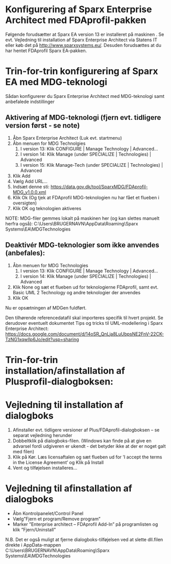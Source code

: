 Konfigurering af Sparx Enterprise Architect med FDAprofil-pakken
=======

Følgende forudsætter at Sparx EA version 13 er installeret på maskinen . Se evt. Vejledning til installation af Sparx Enterprise Architect via Statens IT eller køb det på http://www.sparxsystems.eu/. Desuden forudsættes at du har hentet FDAprofil Sparx EA-pakken.

# Trin-for-trin konfigurering af Sparx EA med MDG-teknologi 
Sådan konfigurerer du Sparx Enterprise Architect med MDG-teknologi samt anbefalede indstillinger

## Aktivering af MDG-teknologi (fjern evt. tidligere version først - se note) 
1.	Åbn Sparx Enterprise Architect (Luk evt. startmenu)
2.	Åbn menuen for MDG Technolgies
      1.	I version 13: Klik CONFIGURE | Manage Technology | Advanced...
      2.	I version 14: Klik Manage (under SPECIALIZE | Technologies) | Advanced
      3.    I version 15: Klik Manage-Tech (under SPECIALIZE | Technologies) | Advanced
3.	Klik Add  
4.	Vælg Add URL...
5.	Indsæt denne sti: https://data.gov.dk/tool/SparxMDG/FDAprofil-MDG_v1.0.0.xml  
6.	Klik Ok (Og tjek at FDAprofil MDG-teknologien nu har fået et flueben i oversigten)
7.	Klik OK og teknologien aktiveres

NOTE: MDG-filer gemmes lokalt på maskinen her (og kan slettes manuelt herfra også): C:\Users\BRUGERNAVN\AppData\Roaming\Sparx Systems\EA\MDGTechnologies

## Deaktivér MDG-teknologier som ikke anvendes (anbefales):
1.	Åbn menuen for MDG Technologies
      1.	I version 13: Klik CONFIGURE | Manage Technology | Advanced...
      2.	I version 14: Klik Manage (under SPECIALIZE | Technologies) | Advanced
2.	Klik None og sæt et flueben ud for teknologierne FDAprofil,  samt evt. Basic UML 2 Technology og andre teknologier der anvendes 
3.	Klik OK

Nu er opsætningen af MDGen fuldført. 

Den tilhørende referencedatafil skal importeres specifik til hvert projekt.
Se derudover eventuelt dokumentet Tips og tricks til UML-modellering i Sparx Enterprise Architect:
https://docs.google.com/document/d/14oSR_QnLja8LuUbpsNE2FnV-22CK-TzNG1xqwIlp6Jo/edit?usp=sharing
 
# Trin-for-trin installation/afinstallation af Plusprofil-dialogboksen:

# Vejledning til installation af dialogboks
1.	Afinstaller evt. tidligere versioner af Plus/FDAprofil-dialogboksen – se separat vejledning herunder
2.	Dobbeltklik på dialogboks-filen. (Windows kan finde på at give en advarsel fordi udgiveren er ukendt - det betyder ikke at der er noget galt med filen)
3.	Klik på Kør. Læs licensaftalen og sæt flueben ud for ’I accept the terms in the License Agreement’ og Klik på Install
4.	Vent og tilføjelsen installeres…
  
# Vejledning til afinstallation af dialogboks
*	Åbn Kontrolpanelet/Control Panel  
*	Vælg”Fjern et program/Remove program”
*	Marker ”Enterprise architect – FDAprofil Add-In” på programlisten og klik ”Fjern/Uninstall”
 
N.B. Det er også muligt at fjerne dialogboks-tilføjelsen ved at slette dll.filen direkte i AppData-mappen
C:\Users\BRUGERNAVN\AppData\Roaming\Sparx Systems\EA\MDGTechnologies



